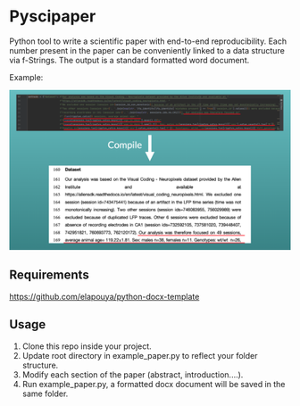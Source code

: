 # Pyscipaper

Python tool to write a scientific paper with end-to-end reproducibility. Each number present in the paper can be conveniently linked to a data structure via f-Strings. The output is a standard formatted word document.

Example:
 
![Example](Compilation_example.png "Example")

## Requirements

https://github.com/elapouya/python-docx-template

## Usage

1. Clone this repo inside your project.
2. Update root directory in example_paper.py to reflect your folder structure.
3. Modify each section of the paper (abstract, introduction....).
4. Run example_paper.py, a formatted docx document will be  saved in the same folder.

